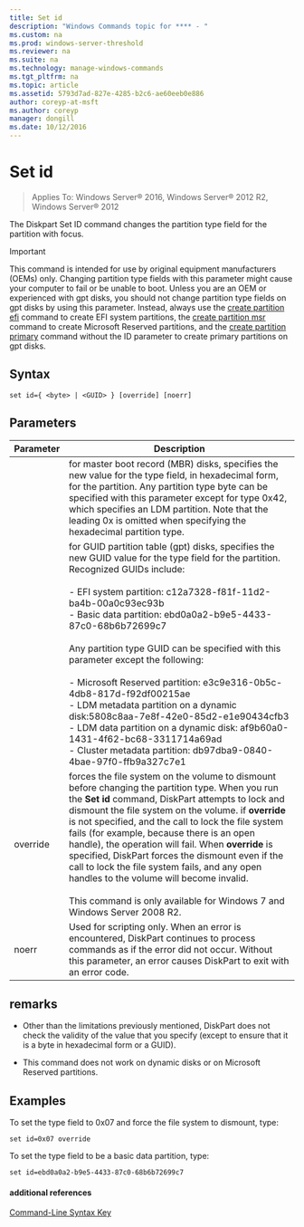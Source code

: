 ```yaml
---
title: Set id
description: "Windows Commands topic for **** - "
ms.custom: na
ms.prod: windows-server-threshold
ms.reviewer: na
ms.suite: na
ms.technology: manage-windows-commands
ms.tgt_pltfrm: na
ms.topic: article
ms.assetid: 5793d7ad-827e-4285-b2c6-ae60eeb0e886
author: coreyp-at-msft
ms.author: coreyp
manager: dongill
ms.date: 10/12/2016
---
```

# Set id

>Applies To: Windows Server&reg; 2016, Windows Server&reg; 2012 R2, Windows Server&reg; 2012

The Diskpart Set ID command changes the partition type field for the partition with focus.  
  
> [!importANT]  
> This command is intended for use by original equipment manufacturers \(OEMs\) only. Changing partition type fields with this parameter might cause your computer to fail or be unable to boot. Unless you are an OEM or experienced with gpt disks, you should not change partition type fields on gpt disks by using this parameter. Instead, always use the [create partition efi](create-partition-efi.md) command to create EFI system partitions, the [create partition msr](create-partition-msr.md) command to create Microsoft Reserved partitions, and the [create partition primary](create-partition-primary.md) command without the ID parameter to create primary partitions on gpt disks.  
  
  
  
## Syntax  
  
```  
set id={ <byte> | <GUID> } [override] [noerr]  
```  
  
## Parameters  
  
|Parameter|Description|  
|-------|--------|  
|<byte>|for master boot record \(MBR\) disks, specifies the new value for the type field, in hexadecimal form, for the partition. Any partition type byte can be specified with this parameter except for type 0x42, which specifies an LDM partition. Note that the leading  0x is omitted when specifying the hexadecimal partition type.|  
|<GUID>|for GUID partition table \(gpt\) disks, specifies the new GUID value for the type field for the partition. Recognized GUIDs include:<br /><br />-   EFI system partition: c12a7328\-f81f\-11d2\-ba4b\-00a0c93ec93b<br />-   Basic data partition: ebd0a0a2\-b9e5\-4433\-87c0\-68b6b72699c7<br /><br />Any partition type GUID can be specified with this parameter except the following:<br /><br />-   Microsoft Reserved partition: e3c9e316\-0b5c\-4db8\-817d\-f92df00215ae<br />-   LDM metadata partition on a dynamic disk:5808c8aa\-7e8f\-42e0\-85d2\-e1e90434cfb3<br />-   LDM data partition on a dynamic disk: af9b60a0\-1431\-4f62\-bc68\-3311714a69ad<br />-   Cluster metadata partition: db97dba9\-0840\-4bae\-97f0\-ffb9a327c7e1|  
|override|forces the file system on the volume to dismount before changing the partition type. When you run the **Set id** command, DiskPart attempts to lock and dismount the file system on the volume. if **override** is not specified, and the call to lock the file system fails \(for example, because there is an open handle\), the operation will fail. When **override** is specified, DiskPart forces the dismount even if the call to lock the file system fails, and any open handles to the volume will become invalid.<br /><br />This command is only available for Windows 7 and Windows Server 2008 R2.|  
|noerr|Used for scripting only. When an error is encountered, DiskPart continues to process commands as if the error did not occur. Without this parameter, an error causes DiskPart to exit with an error code.|  
  
## remarks  
  
-   Other than the limitations previously mentioned, DiskPart does not check the validity of the value that you specify \(except to ensure that it is a byte in hexadecimal form or a GUID\).  
  
-   This command does not work on dynamic disks or on Microsoft Reserved partitions.  
  
## <a name="BKMK_examples"></a>Examples  
To set the type field to 0x07 and force the file system to dismount, type:  
  
```  
set id=0x07 override  
```  
  
To set the type field to be a basic data partition, type:  
  
```  
set id=ebd0a0a2-b9e5-4433-87c0-68b6b72699c7  
```  
  
#### additional references  
[Command-Line Syntax Key](command-line-syntax-key.md)  
  

  

